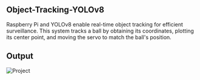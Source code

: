 ## Object-Tracking-YOLOv8
Raspberry Pi and YOLOv8 enable real-time object tracking for efficient surveillance. This system tracks a ball by obtaining its coordinates, plotting its center point, and moving the servo to match the ball's position.
## Output
![Project](https://github.com/SadhaSivamx/Object-Tracking-YOLOv8/assets/106687593/207f0e25-6731-43ce-a2ea-e561610753b9)
